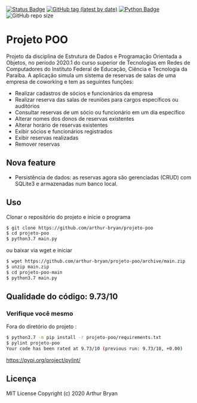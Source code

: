 [![Status Badge](https://img.shields.io/badge/status-development-3066be)](https://github.com/arthur-bryan/projeto-poo)
[![GitHub tag (latest by date)](https://img.shields.io/github/v/tag/arthur-bryan/projeto-poo)](https://github.com/arthur-bryan/projeto-poo/tags)
[![Python Badge](https://img.shields.io/badge/-Python%203.7-3066be?logo=Python&logoColor=white&link=https://www.python.org/)](https://www.python.org/)
![GitHub repo size](https://img.shields.io/github/repo-size/arthur-bryan/projeto-poo)

# Projeto POO

Projeto da disciplina de Estrutura de Dados e Programação Orientada a Objetos, no período 2020.1 do curso superior
de Tecnologias em Redes de Computadores do Instituto Federal de Educação, Ciência e Tecnologia da Paraíba.
A aplicação simula um sistema de reservas de salas de uma empresa de coworking e tem as seguintes funções:

  - Realizar cadastros de sócios e funcionários da empresa
  - Realizar reserva das salas de reuniões para cargos específicos ou auditórios
  - Consultar reservas de um sócio ou funcionário em um dia específico
  - Alterar nomes dos donos de reservas existentes
  - Alterar horário de reservas existentes
  - Exibir sócios e funcionários registrados
  - Exibir reservas realizadas
  - Remover reservas

## Nova feature

  - Persistência de dados: as reservas agora são gerenciadas (CRUD) com SQLite3 e armazenadas num banco local.

## Uso

  Clonar o repositório do projeto e inicie o programa

  ```sh
  $ git clone https://github.com/arthur-bryan/projeto-poo
  $ cd projeto-poo
  $ python3.7 main.py
  ```
  ou baixar via wget e iniciar
  ```sh
  $ wget https://github.com/arthur-bryan/projeto-poo/archive/main.zip
  $ unzip main.zip
  $ cd projeto-poo-main
  $ python3.7 main.py
  ```

## Qualidade do código: 9.73/10

  ### Verifique você mesmo
  Fora do diretório do projeto :
  ```sh
  $ python3.7 -m pip install -r projeto-poo/requirements.txt
  $ pylint projeto-poo
  Your code has been rated at 9.73/10 (previous run: 9.73/10, +0.00)
   ```
  https://pypi.org/project/pylint/

## Licença

  MIT License
  Copyright (c) 2020 Arthur Bryan
